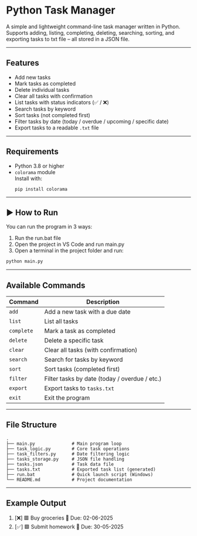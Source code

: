 # Python Task Manager

A simple and lightweight command-line task manager written in Python.  
Supports adding, listing, completing, deleting, searching, sorting, and exporting tasks to txt file – all stored in a JSON file.

---

## Features

- Add new tasks  
- Mark tasks as completed  
- Delete individual tasks  
- Clear all tasks with confirmation  
- List tasks with status indicators (✅ / ❌)  
- Search tasks by keyword  
- Sort tasks (not completed first)
- Filter tasks by date (today / overdue / upcoming / specific date)  
- Export tasks to a readable `.txt` file  

---

## Requirements

- Python 3.8 or higher
- `colorama` module  
  Install with:  
  ```
  pip install colorama
  ```

---

## ▶️ How to Run

You can run the program in 3 ways:

1. Run the run.bat file
2. Open the project in VS Code and run main.py
3. Open a terminal in the project folder and run:

```bash
python main.py
```

---

## Available Commands

| Command    | Description                                      |
|------------|--------------------------------------------------|
| `add`      | Add a new task with a due date                   |
| `list`     | List all tasks                                   |
| `complete` | Mark a task as completed                         |
| `delete`   | Delete a specific task                           |
| `clear`    | Clear all tasks (with confirmation)              |
| `search`   | Search for tasks by keyword                      |
| `sort`     | Sort tasks (completed first)                     |
| `filter`   | Filter tasks by date (today / overdue / etc.)    |
| `export`   | Export tasks to `tasks.txt`                      |
| `exit`     | Exit the program                                 |

---

##  File Structure
```
.
├── main.py              # Main program loop
├── task_logic.py        # Core task operations
├── task_filters.py      # Date filtering logic
├── tasks_storage.py     # JSON file handling
├── tasks.json           # Task data file
├── tasks.txt            # Exported task list (generated)
├── run.bat              # Quick launch script (Windows)
└── README.md            # Project documentation
```

---

## Example Output

1. [❌] 🟥 Buy groceries  📆 Due: 02-06-2025  
2. [✅] 🟩 Submit homework 📆 Due: 30-05-2025

